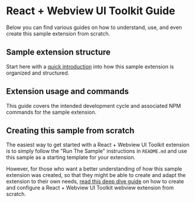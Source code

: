 # React + Webview UI Toolkit Guide

Below you can find various guides on how to understand, use, and even create this sample extension from scratch.

## Sample extension structure

Start here with a [quick introduction](./extension-structure.md) into how this sample extension is organized and structured.

## Extension usage and commands

This guide covers the intended development cycle and associated NPM commands for the sample extension.

## Creating this sample from scratch

The easiest way to get started with a React + Webview UI Toolkit extension is to simply follow the "Run The Sample" instructions in `README.md` and use this sample as a starting template for your extension.

However, for those who want a better understanding of how this sample extension was created, so that they might be able to create and adapt the extension to their own needs, [read this deep dive guide](./react-toolkit-setup-guide.md) on how to create and configure a React + Webview UI Toolkit webview extension from scratch.
